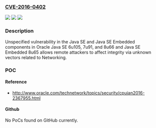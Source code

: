 ### [CVE-2016-0402](https://cve.mitre.org/cgi-bin/cvename.cgi?name=CVE-2016-0402)
![](https://img.shields.io/static/v1?label=Product&message=n%2Fa&color=blue)
![](https://img.shields.io/static/v1?label=Version&message=n%2Fa&color=blue)
![](https://img.shields.io/static/v1?label=Vulnerability&message=n%2Fa&color=brighgreen)

### Description

Unspecified vulnerability in the Java SE and Java SE Embedded components in Oracle Java SE 6u105, 7u91, and 8u66 and Java SE Embedded 8u65 allows remote attackers to affect integrity via unknown vectors related to Networking.

### POC

#### Reference
- http://www.oracle.com/technetwork/topics/security/cpujan2016-2367955.html

#### Github
No PoCs found on GitHub currently.

